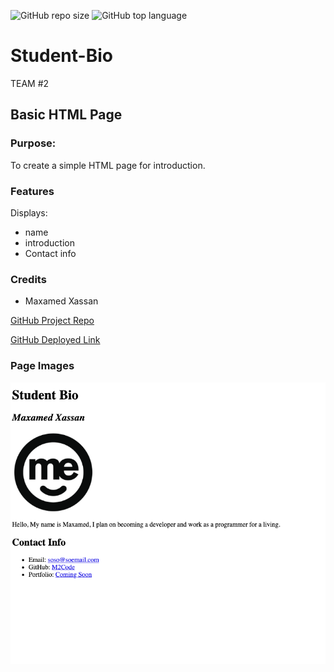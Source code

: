 

![GitHub repo size](https://img.shields.io/github/repo-size/Mcx2code/Student-Bio)
![GitHub top language](https://img.shields.io/github/languages/top/Mcx2code/Student-Bio)

# Student-Bio

TEAM #2

## Basic HTML Page

### Purpose:

To create a simple HTML page for introduction.

### Features

Displays:
- name
- introduction
- Contact info


### Credits
- Maxamed Xassan


[GitHub Project Repo](https://github.com/Mcx2code/Student-Bio)

[GitHub Deployed Link](https://mcx2code.github.io/Student-Bio/)

### Page Images

<img width="537" alt="Student Bio" src="https://raw.githubusercontent.com/Mcx2code/Student-Bio/main/studentbioimg.png">
